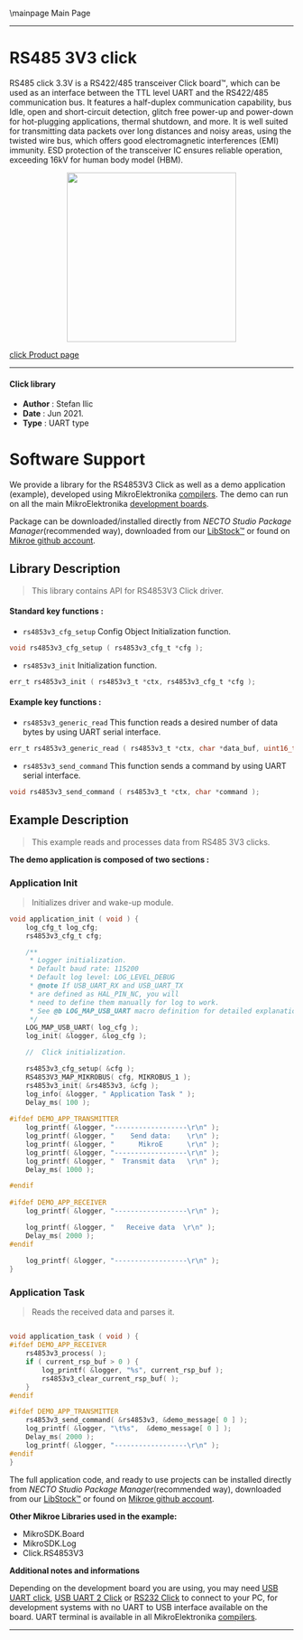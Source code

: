 \mainpage Main Page

---
# RS485 3V3 click

RS485 click 3.3V is a RS422/485 transceiver Click board™, which can be used as an interface between the TTL level UART and the RS422/485 communication bus. It features a half-duplex communication capability, bus Idle, open and short-circuit detection, glitch free power-up and power-down for hot-plugging applications, thermal shutdown, and more. It is well suited for transmitting data packets over long distances and noisy areas, using the twisted wire bus, which offers good electromagnetic interferences (EMI) immunity. ESD protection of the transceiver IC ensures reliable operation, exceeding 16kV for human body model (HBM).

<p align="center">
  <img src="https://download.mikroe.com/images/click_for_ide/rs48533v_click.png" height=300px>
</p>

[click Product page](https://www.mikroe.com/rs485-33v-click)

---


#### Click library

- **Author**        : Stefan Ilic
- **Date**          : Jun 2021.
- **Type**          : UART type


# Software Support

We provide a library for the RS4853V3 Click
as well as a demo application (example), developed using MikroElektronika
[compilers](https://www.mikroe.com/necto-studio).
The demo can run on all the main MikroElektronika [development boards](https://www.mikroe.com/development-boards).

Package can be downloaded/installed directly from *NECTO Studio Package Manager*(recommended way), downloaded from our [LibStock&trade;](https://libstock.mikroe.com) or found on [Mikroe github account](https://github.com/MikroElektronika/mikrosdk_click_v2/tree/master/clicks).

## Library Description

> This library contains API for RS4853V3 Click driver.

#### Standard key functions :

- `rs4853v3_cfg_setup` Config Object Initialization function.
```c
void rs4853v3_cfg_setup ( rs4853v3_cfg_t *cfg );
```

- `rs4853v3_init` Initialization function.
```c
err_t rs4853v3_init ( rs4853v3_t *ctx, rs4853v3_cfg_t *cfg );
```

#### Example key functions :

- `rs4853v3_generic_read` This function reads a desired number of data bytes by using UART serial interface.
```c
err_t rs4853v3_generic_read ( rs4853v3_t *ctx, char *data_buf, uint16_t max_len );
```

- `rs4853v3_send_command` This function sends a command by using UART serial interface.
```c
void rs4853v3_send_command ( rs4853v3_t *ctx, char *command );
```

## Example Description

> This example reads and processes data from RS485 3V3 clicks.

**The demo application is composed of two sections :**

### Application Init

> Initializes driver and wake-up module.

```c
void application_init ( void ) {
    log_cfg_t log_cfg;
    rs4853v3_cfg_t cfg;

    /** 
     * Logger initialization.
     * Default baud rate: 115200
     * Default log level: LOG_LEVEL_DEBUG
     * @note If USB_UART_RX and USB_UART_TX 
     * are defined as HAL_PIN_NC, you will 
     * need to define them manually for log to work. 
     * See @b LOG_MAP_USB_UART macro definition for detailed explanation.
     */
    LOG_MAP_USB_UART( log_cfg );
    log_init( &logger, &log_cfg );

    //  Click initialization.

    rs4853v3_cfg_setup( &cfg );
    RS4853V3_MAP_MIKROBUS( cfg, MIKROBUS_1 );
    rs4853v3_init( &rs4853v3, &cfg );
    log_info( &logger, " Application Task " );
    Delay_ms( 100 );
    
#ifdef DEMO_APP_TRANSMITTER
    log_printf( &logger, "------------------\r\n" );
    log_printf( &logger, "    Send data:    \r\n" );
    log_printf( &logger, "      MikroE      \r\n" );
    log_printf( &logger, "------------------\r\n" );
    log_printf( &logger, "  Transmit data   \r\n" );
    Delay_ms( 1000 );

#endif
    
#ifdef DEMO_APP_RECEIVER 
    log_printf( &logger, "------------------\r\n" );

    log_printf( &logger, "   Receive data  \r\n" );
    Delay_ms( 2000 );
#endif
        
    log_printf( &logger, "------------------\r\n" );
}

```

### Application Task

> Reads the received data and parses it.

```c

void application_task ( void ) {  
#ifdef DEMO_APP_RECEIVER 
    rs4853v3_process( );
    if ( current_rsp_buf > 0 ) {
        log_printf( &logger, "%s", current_rsp_buf );
        rs4853v3_clear_current_rsp_buf( );
    }
#endif 

#ifdef DEMO_APP_TRANSMITTER
    rs4853v3_send_command( &rs4853v3, &demo_message[ 0 ] );
    log_printf( &logger, "\t%s",  &demo_message[ 0 ] );
    Delay_ms( 2000 );
    log_printf( &logger, "------------------\r\n" ); 
#endif   
}

```


The full application code, and ready to use projects can be installed directly from *NECTO Studio Package Manager*(recommended way), downloaded from our [LibStock&trade;](https://libstock.mikroe.com) or found on [Mikroe github account](https://github.com/MikroElektronika/mikrosdk_click_v2/tree/master/clicks).

**Other Mikroe Libraries used in the example:**

- MikroSDK.Board
- MikroSDK.Log
- Click.RS4853V3

**Additional notes and informations**

Depending on the development board you are using, you may need
[USB UART click](https://www.mikroe.com/usb-uart-click),
[USB UART 2 Click](https://www.mikroe.com/usb-uart-2-click) or
[RS232 Click](https://www.mikroe.com/rs232-click) to connect to your PC, for
development systems with no UART to USB interface available on the board. UART
terminal is available in all MikroElektronika
[compilers](https://shop.mikroe.com/compilers).

---
